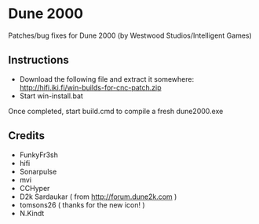 Dune 2000
================================================================================
Patches/bug fixes for Dune 2000 (by Westwood Studios/Intelligent Games)

Instructions
--------------------------------------------------------------------------------

 - Download the following file and extract it somewhere: http://hifi.iki.fi/win-builds-for-cnc-patch.zip
 - Start win-install.bat

Once completed, start build.cmd to compile a fresh dune2000.exe


Credits
--------------------------------------------------------------------------------
 - FunkyFr3sh
 - hifi
 - Sonarpulse
 - mvi
 - CCHyper
 - D2k Sardaukar ( from http://forum.dune2k.com )
 - tomsons26 ( thanks for the new icon! )
 - N.Kindt

